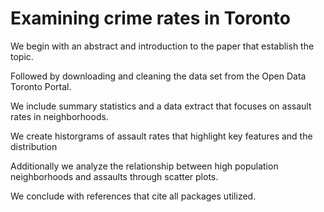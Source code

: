 # Examining crime rates in Toronto

We begin with an abstract and introduction to the paper that establish the topic.

Followed by downloading and cleaning the data set from the Open Data Toronto Portal.

We include summary statistics and a data extract that focuses on assault rates in neighborhoods.

We create historgrams of assault rates that highlight key features and the distribution

Additionally we analyze the relationship between high population neighborhoods and assaults through scatter plots.

We conclude with references that cite all packages utilized. 

